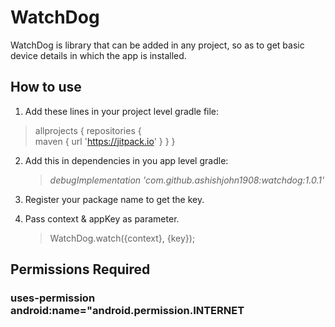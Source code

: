 # WatchDog
WatchDog is library that can be added in any project, so as to get basic device details in which the app is installed.

## How to use
1. Add these lines in your project level gradle file:
>allprojects {
		repositories {			
			maven { url 'https://jitpack.io' }
		}
	}

2. Add this in dependencies in you app level gradle:
	>*debugImplementation 'com.github.ashishjohn1908:watchdog:1.0.1'*

3. Register your package name to get the key.

4. Pass context & appKey as parameter.
	>WatchDog.watch({context}, {key});

## Permissions Required
### uses-permission android:name="android.permission.INTERNET
